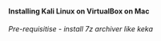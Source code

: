 #### Installing Kali Linux on VirtualBox on Mac
###### Pre-requisitise - install 7z archiver like keka
